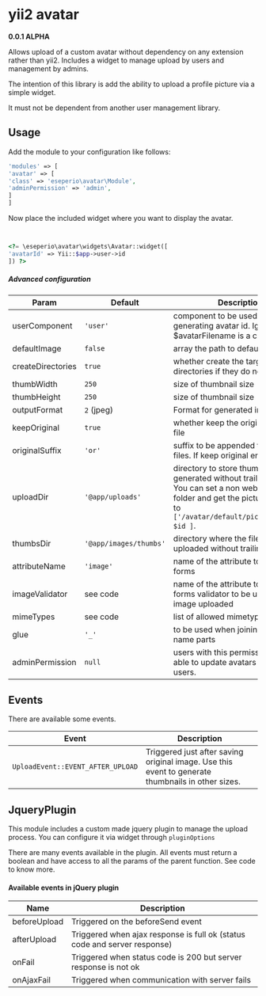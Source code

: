 # yii2 avatar
**0.0.1 ALPHA**

Allows upload of a custom avatar without dependency on any extension rather than yii2.
Includes a widget to manage upload by users and management by admins.

The intention of this library is add the ability to upload a profile picture via a simple widget.

It must not be dependent from another user management library.



## Usage

Add the module to your configuration like follows:
```php
'modules' => [
'avatar' => [
'class' => 'eseperio\avatar\Module',
'adminPermission' => 'admin',
]
]
```

Now place the included widget where you want to display the avatar.

```php


<?= \eseperio\avatar\widgets\Avatar::widget([
'avatarId' => Yii::$app->user->id
]) ?>


```

##### Advanced configuration

|Param|Default|Description|
|-----|-------|-----------|
|userComponent|`'user'`|  component to be used when generating avatar id. Ignored if $avatarFilename is a closure|
|defaultImage|`false`|array the path to default image|
|createDirectories|`true`|  whether create the target directories if they do not exists.|
|thumbWidth|`250`|  size of thumbnail size|
|thumbHeight|`250`|  size of thumbnail size|
|outputFormat|`2` (jpeg)| Format for generated images
|keepOriginal|`true`|  whether keep the original uploaded file|
|originalSuffix|`'or'`|  suffix to be appended to original files. If keep original enabled|
|uploadDir|`'@app/uploads'`|  directory to store thumbs generated without trailing slash. You can set a non web visible folder and get the pictures via link to `['/avatar/default/picture','id'=> $id ]`.|
|thumbsDir|`'@app/images/thumbs'`|  directory where the files will be uploaded without trailing slash|
|attributeName|`'image'`|  name of the attribute to be used on forms|
|imageValidator|see code|  name of the attribute to be used on forms validator to be used for image uploaded|
|mimeTypes|see code| list of allowed mimetypes|
|glue|`'_'`|  to be used when joining avatar name parts|
|adminPermission|`null`|  users with this permissions will be able to update avatars from other users.|
## Events

There are available some events.

| Event | Description |
|-------|-------------|
|`UploadEvent::EVENT_AFTER_UPLOAD`| Triggered just after saving original image. Use this event to generate thumbnails in other sizes.


## JqueryPlugin

This module includes a custom made jquery plugin to manage the upload process.
You can configure it via widget through `pluginOptions`

There are many events available in the plugin. All events must return a boolean
and have access to all the params of the parent function. See code to know more.

#### Available events in jQuery plugin
|Name|Description|
|----|-----------|
|beforeUpload|Triggered on the beforeSend event|
|afterUpload|Triggered when ajax response is full ok (status code and server response)|
|onFail|Triggered when status code is 200 but server response is not ok|
|onAjaxFail|Triggered when communication with server fails|

